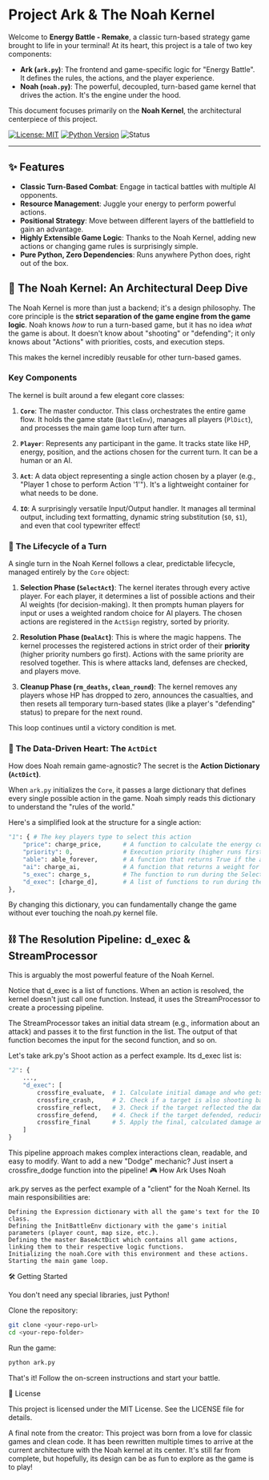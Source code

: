 # Project Ark & The Noah Kernel

Welcome to **Energy Battle - Remake**, a classic turn-based strategy game brought to life in your terminal! At its heart, this project is a tale of two key components:

*   **Ark (`ark.py`)**: The frontend and game-specific logic for "Energy Battle". It defines the rules, the actions, and the player experience.
*   **Noah (`noah.py`)**: The powerful, decoupled, turn-based game kernel that drives the action. It's the engine under the hood.

This document focuses primarily on the **Noah Kernel**, the architectural centerpiece of this project.

[![License: MIT](https://img.shields.io/badge/License-MIT-yellow.svg)](https://opensource.org/licenses/MIT)
[![Python Version](https://img.shields.io/badge/python-3.6%2B-blue.svg)](https://www.python.org/)
![Status](https://img.shields.io/badge/status-in_development-orange)

---

## ✨ Features

*   **Classic Turn-Based Combat**: Engage in tactical battles with multiple AI opponents.
*   **Resource Management**: Juggle your energy to perform powerful actions.
*   **Positional Strategy**: Move between different layers of the battlefield to gain an advantage.
*   **Highly Extensible Game Logic**: Thanks to the Noah Kernel, adding new actions or changing game rules is surprisingly simple.
*   **Pure Python, Zero Dependencies**: Runs anywhere Python does, right out of the box.

## 🚀 The Noah Kernel: An Architectural Deep Dive

The Noah Kernel is more than just a backend; it's a design philosophy. The core principle is the **strict separation of the game engine from the game logic**. Noah knows *how* to run a turn-based game, but it has no idea *what* the game is about. It doesn't know about "shooting" or "defending"; it only knows about "Actions" with priorities, costs, and execution steps.

This makes the kernel incredibly reusable for other turn-based games.

### Key Components

The kernel is built around a few elegant core classes:

1.  **`Core`**: The master conductor. This class orchestrates the entire game flow. It holds the game state (`BattleEnv`), manages all players (`PlDict`), and processes the main game loop turn after turn.

2.  **`Player`**: Represents any participant in the game. It tracks state like HP, energy, position, and the actions chosen for the current turn. It can be a human or an AI.

3.  **`Act`**: A data object representing a single action chosen by a player (e.g., "Player 1 chose to perform Action '1'"). It's a lightweight container for what needs to be done.

4.  **`IO`**: A surprisingly versatile Input/Output handler. It manages all terminal output, including text formatting, dynamic string substitution (`$0`, `$1`), and even that cool typewriter effect!

### 🔄 The Lifecycle of a Turn

A single turn in the Noah Kernel follows a clear, predictable lifecycle, managed entirely by the `Core` object:

1.  **Selection Phase (`SelectAct`)**: The kernel iterates through every active player. For each player, it determines a list of possible actions and their AI weights (for decision-making). It then prompts human players for input or uses a weighted random choice for AI players. The chosen actions are registered in the `ActSign` registry, sorted by priority.

2.  **Resolution Phase (`DealAct`)**: This is where the magic happens. The kernel processes the registered actions in strict order of their **priority** (higher priority numbers go first). Actions with the same priority are resolved together. This is where attacks land, defenses are checked, and players move.

3.  **Cleanup Phase (`rm_deaths`, `clean_round`)**: The kernel removes any players whose HP has dropped to zero, announces the casualties, and then resets all temporary turn-based states (like a player's "defending" status) to prepare for the next round.

This loop continues until a victory condition is met.

### 🤖 The Data-Driven Heart: The `ActDict`

How does Noah remain game-agnostic? The secret is the **Action Dictionary (`ActDict`)**.

When `ark.py` initializes the `Core`, it passes a large dictionary that defines every single possible action in the game. Noah simply reads this dictionary to understand the "rules of the world."

Here's a simplified look at the structure for a single action:

```python
"1": { # The key players type to select this action
    "price": charge_price,      # A function to calculate the energy cost
    "priority": 0,              # Execution priority (higher runs first)
    "able": able_forever,       # A function that returns True if the action is usable
    "ai": charge_ai,            # A function that returns a weight for AI decision-making
    "s_exec": charge_s,         # The function to run during the Selection phase
    "d_exec": [charge_d],       # A list of functions to run during the Resolution phase
},
```

By changing this dictionary, you can fundamentally change the game without ever touching the noah.py kernel file.

## ⛓️ The Resolution Pipeline: d_exec & StreamProcessor

This is arguably the most powerful feature of the Noah Kernel.

Notice that d_exec is a list of functions. When an action is resolved, the kernel doesn't just call one function. Instead, it uses the StreamProcessor to create a processing pipeline.

The StreamProcessor takes an initial data stream (e.g., information about an attack) and passes it to the first function in the list. The output of that function becomes the input for the second function, and so on.

Let's take ark.py's Shoot action as a perfect example. Its d_exec list is:

```Python
"2": {
    ...,
    "d_exec": [
        crossfire_evaluate,  # 1. Calculate initial damage and who gets hit.
        crossfire_crash,     # 2. Check if a target is also shooting back, and annihilate projectiles.
        crossfire_reflect,   # 3. Check if the target reflected the damage.
        crossfire_defend,    # 4. Check if the target defended, reducing damage.
        crossfire_final      # 5. Apply the final, calculated damage and print results.
    ]
}
```

This pipeline approach makes complex interactions clean, readable, and easy to modify. Want to add a new "Dodge" mechanic? Just insert a crossfire_dodge function into the pipeline!
🎮 How Ark Uses Noah

ark.py serves as the perfect example of a "client" for the Noah Kernel. Its main responsibilities are:

    Defining the Expression dictionary with all the game's text for the IO class.
    Defining the InitBattleEnv dictionary with the game's initial parameters (player count, map size, etc.).
    Defining the master BaseActDict which contains all game actions, linking them to their respective logic functions.
    Initializing the noah.Core with this environment and these actions.
    Starting the main game loop.

🛠️ Getting Started

You don't need any special libraries, just Python!

Clone the repository:

```bash
git clone <your-repo-url>
cd <your-repo-folder>
```

Run the game:

```bash
python ark.py
```
That's it! Follow the on-screen instructions and start your battle.


📄 License

This project is licensed under the MIT License. See the LICENSE file for details.

A final note from the creator: This project was born from a love for classic games and clean code. It has been rewritten multiple times to arrive at the current architecture with the Noah kernel at its center. It's still far from complete, but hopefully, its design can be as fun to explore as the game is to play!
